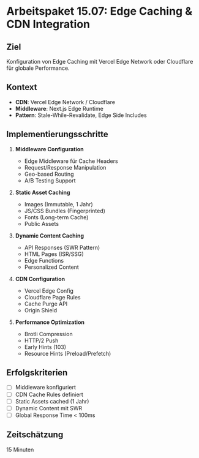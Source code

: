 # Arbeitspaket 15.07: Edge Caching & CDN Integration

## Ziel
Konfiguration von Edge Caching mit Vercel Edge Network oder Cloudflare für globale Performance.

## Kontext
- **CDN**: Vercel Edge Network / Cloudflare
- **Middleware**: Next.js Edge Runtime
- **Pattern**: Stale-While-Revalidate, Edge Side Includes

## Implementierungsschritte

1. **Middleware Configuration**
   - Edge Middleware für Cache Headers
   - Request/Response Manipulation
   - Geo-based Routing
   - A/B Testing Support

2. **Static Asset Caching**
   - Images (Immutable, 1 Jahr)
   - JS/CSS Bundles (Fingerprinted)
   - Fonts (Long-term Cache)
   - Public Assets

3. **Dynamic Content Caching**
   - API Responses (SWR Pattern)
   - HTML Pages (ISR/SSG)
   - Edge Functions
   - Personalized Content

4. **CDN Configuration**
   - Vercel Edge Config
   - Cloudflare Page Rules
   - Cache Purge API
   - Origin Shield

5. **Performance Optimization**
   - Brotli Compression
   - HTTP/2 Push
   - Early Hints (103)
   - Resource Hints (Preload/Prefetch)

## Erfolgskriterien
- [ ] Middleware konfiguriert
- [ ] CDN Cache Rules definiert
- [ ] Static Assets cached (1 Jahr)
- [ ] Dynamic Content mit SWR
- [ ] Global Response Time < 100ms

## Zeitschätzung
15 Minuten